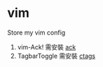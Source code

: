 # vim
Store my vim config

1. vim-Ack! 需安裝 [ack](https://beyondgrep.com/install/)
1. TagbarToggle 需安裝 [ctags](http://ctags.sourceforge.net/)

